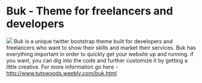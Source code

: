 # Buk - Theme for freelancers and developers
<img src="http://i.imgur.com/vW5Bujs.png">
Buk is a unique twitter bootstrap theme built for developers and freelancers who want to show their skills and market their services. Buk has everything important in order to quickly get your website up and running. if you want, you can dig into the code and further customize it by getting a little creative.
For more information go here - <a href="http://tutswoods.weebly.com/buk.html">http://www.tutswoods.weebly.com/buk.html</a>
